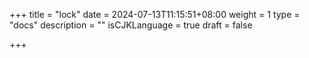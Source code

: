 +++
title = "lock"
date = 2024-07-13T11:15:51+08:00
weight = 1
type = "docs"
description = ""
isCJKLanguage = true
draft = false

+++

